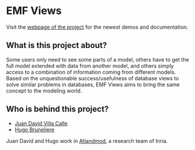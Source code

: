 EMF Views
========

Visit the [webpage of the project](http://emfviews.jdvillacalle.com/) for the newest demos and documentation.

What is this project about?
---------------------------

Some users only need to see some parts of a model,  others have to get the full model extended with data from another model, and others simply access to a combination of information coming from different models. Based on the unquestionable success/usefulness of database views to solve similar problems in databases, EMF Views aims to bring the same concept to the modeling world. 


Who is behind this project?
---------------------------
* [Juan David Villa Calle](https://github.com/juandavidvillacalle "Juan David Villa Calle")
* [Hugo Bruneliere](https://github.com/Hugo-Bruneliere "Jordi Cabot")

Juan David and Hugo work in [Atlandmod](http://www.emn.fr/z-info/atlanmod), a research team of Inria.
